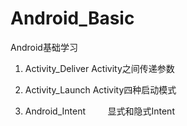 # Android_Basic
Android基础学习

1. Activity_Deliver       Activity之间传递参数

2. Activity_Launch        Activity四种启动模式

3. Android_Intent         显式和隐式Intent
